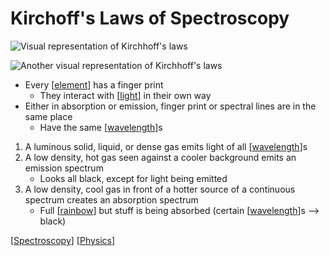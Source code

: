 # Kirchoff's Laws of Spectroscopy

![Visual representation of Kirchhoff's laws](/assets/second-brain/2020-10-05-10-31-31.png)

![Another visual representation of Kirchhoff's laws](/assets/second-brain/2020-10-05-10-32-38.png)

- Every [[element]] has a finger print
  - They interact with [[light]] in their own way
- Either in absorption or emission, finger print or spectral lines are in the same place
  - Have the same [[wavelength]]s

1. A luminous solid, liquid, or dense gas emits light of all [[wavelength]]s
2. A low density, hot gas seen against a cooler background emits an emission spectrum
   - Looks all black, except for light being emitted
3. A low density, cool gas in front of a hotter source of a continuous spectrum creates an absorption spectrum
   - Full [[rainbow]] but stuff is being absorbed (certain [[wavelength]]s --> black)

[[Spectroscopy]] [[Physics]]

[//begin]: # "Autogenerated link references for markdown compatibility"
[element]: element "Element"
[light]: light "Light"
[wavelength]: wavelength "Wavelength"
[wavelength]: wavelength "Wavelength"
[rainbow]: rainbow "Rainbow"
[wavelength]: wavelength "Wavelength"
[Spectroscopy]: spectroscopy "Spectroscopy"
[Physics]: physics "Physics"
[//end]: # "Autogenerated link references"